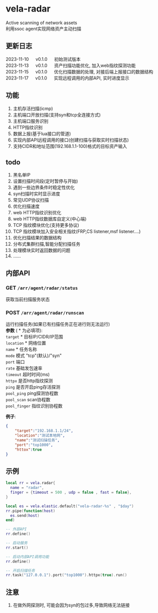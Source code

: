 # vela-radar
Active scanning of network assets  
利用ssoc agent实现网络资产主动扫描  


## 更新日志
2023-11-10 &emsp; v0.1.0 &emsp; 初始测试版本  
2023-11-13 &emsp; v0.1.0 &emsp; 资产扫描功能优化, 加入web指纹探测功能  
2023-11-15 &emsp; v0.1.0 &emsp; 优化扫描数据的处理, 对接后端上报接口的数据结构  
2023-11-17 &emsp; v0.1.0 &emsp; 实现远程调用的内部API, 实时进度显示  


## 功能
1. 主机存活扫描(icmp)
2. 主机端口开放扫描(支持syn和tcp全连接方式)
3. 主机端口服务识别
4. HTTP指纹识别
5. 数据上报(基于lua接口的管道)
6. 实现内部API远程调用的接口(创建扫描与获取实时扫描状态)
7. 支持CIDR和地址范围(192.168.1.1-100)格式的目标资产输入

## todo
1. 黑名单IP
2. 设置扫描时间段(定时暂停与开始)
3. 遇到一些边界条件时稳定性优化
4. syn扫描时实时显示进度 
5. 常见UDP协议扫描
6. 优化扫描速度
7. web HTTP指纹识别优化
8. web HTTP指纹数据库自定义(中心端)
9. TCP 指纹模块优化(支持更多协议)
10. TCP 指纹模块加入安全相关指纹(FRP,CS listener,msf listener....)
11. 优化扫描结果的数据结构
12. 分布式集群扫描,智能分配扫描任务
13. 处理模块实时返回数据的问题  
14. ……  

## 内部API
### **GET** `/arr/agent/radar/status`  
获取当前扫描服务状态   
### **POST** `/arr/agent/radar/runscan`  
运行扫描任务(如果已有扫描任务正在进行则无法运行)  
**参数**   ( * 为必填项):  
`target`  *  目标IP/CIDR/IP范围  
`location`  *  网络位置  
`name`  *  任务名称  
`mode`  模式 "tcp"(默认)/"syn"  
`port`  端口   
`rate`  基础发包速率   
`timeout`  超时时间(ms)  
`httpx`  是否http指纹探测  
`ping`  是否开启ping存活探测  
`pool_ping`  ping探测协程数      
`pool_scan`  scan协程数  
`pool_finger` 指纹识别协程数   

**例子**:  
```json
{
    "target":"192.168.1.1/24",
    "location":"测试本地网",
    "name":"测试扫描任务",
    "port":"top1000",
    "httox":true
}
```




## 示例
```lua
local rr = vela.radar{
  name = "radar",
  finger = {timeout = 500 , udp = false , fast = false},
}

local es = vela.elastic.default("vela-radar-%s" , "$day")
rr.pipe(function(host)
  es.send(host)
end)

-- 外部API
rr.define()

-- 启动服务
rr.start()

-- 启动内部API调用功能
rr.define()

-- 开启扫描任务
rr.task("127.0.0.1").port("top1000").httpx(true).run()
```

## 注意
1. 在做外网探测时, 可能会因为syn的包过多,导致网络无法链接